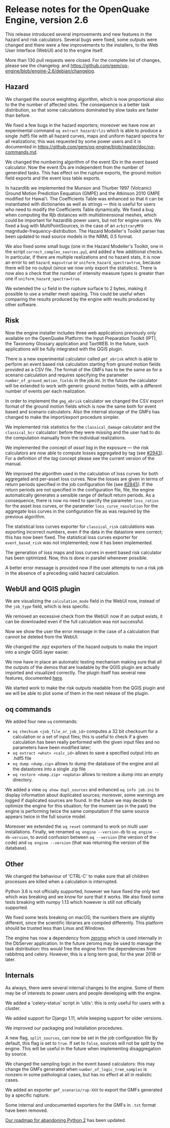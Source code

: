 Release notes for the OpenQuake Engine, version 2.6
===================================================

This release introduced several improvements and new features in the
hazard and risk calculators. Several bugs were fixed, some outputs
were changed and there were a few improvements to the installers, to
the Web User Interface (WebUI) and to the engine itself.

More than 130 pull requests were closed. For the complete list of
changes, please see the changelog:
and https://github.com/gem/oq-engine/blob/engine-2.6/debian/changelog.

Hazard
---------------

We changed the source weighting algorithm, which is now proportional also to the
the number of affected sites. The consequence is a better task distribution,
so that some calculations dominated by slow tasks are faster than before.

We fixed a few bugs in the hazard exporters; moreover we have now an
experimental command `oq extract hazard/rlzs` which is able to produce
a single .hdf5 file with all hazard curves, maps and
uniform hazard spectra for all realizations; this was requested by
some power users and it is documented in
https://github.com/gem/oq-engine/blob/master/doc/oq-commands.md.

We changed the numbering algorithm of the event IDs in the event based
calculator. Now the event IDs are independent from the number of generated
tasks. This has effect on the rupture exports, the ground motion field exports
and the event loss table exports.

In hazardlib we implemented the Munson and Thurber 1997 (Volcanic)
Ground Motion Prediction Eequation (GMPE) and the Atkinson 2010 GMPE
modified for Hawaiʻi. The Coefficients Table was enhanced so that it can be
instantiated with dictionaries as well as strings — this is useful
for users who need to modify the Coefficients Table dynamically.
We fixed a bug when computing the Rjb distances with multidimensional
meshes, which could be important for hazardlib power users, but not for engine
users. We fixed a bug with MultiPointSources, in the case of an `arbitraryMFD`
magnitude-frequency-distribution. The Hazard Modeller's Toolkit parser has
been updated to read source models in the NRML 0.5 format.

We also fixed some small bugs (one in the Hazard Modeller's Toolkit,
one in the script `correct_complex_sources.py`), and added a few additional
checks. In particular, if there are multiple realizations and no hazard stats,
it is now an error to set `hazard_maps=true` or `uniform_hazard_spectra=true`,
because there will be no output (since we now only export the statistics).
There is now also a check that the number of intensity measure types
is greater than one if `uniform_hazard_spectra=true`.

We extended the `sz` field in the rupture surface to 2 bytes, making it
possible to use a smaller mesh spacing. This could be useful when 
comparing the results produced by the engine with results produced 
by other software.

Risk
--------------

Now the engine installer includes three web applications previously
only available on the OpenQuake Platform: the Input Preparation
Toolkit (IPT), the Taxonomy Glossary application and TaxtWEB. In the
future, such applications will be fully integrated with the QGIS
plugin.

There is a new experimental calculator called `gmf_ebrisk` which is able to
perform an event based risk calculation starting from ground motion fields
provided as a CSV file. The format of the GMFs has to be the same as for
a scenario calculation and requires specifying the parameter
`number_of_ground_motion_fields` in the job.ini. In the future the calculator
will be extended to work with generic ground motion fields, with a different
number of events per each realization.

In order to implement the `gmg_ebrisk` calculator we changed the
CSV export format of the ground motion fields which is
now the same both for event based and scenario calculators. Also the
internal storage of the GMFs has changed to make the import/export
procedure simpler.

We implemented risk statistics for the `classical_damage` calculator
and the `classical_bcr` calculator: before they were missing and the
user had to do the computation manually from the individual realizations.

We implemented the concept of *asset tag* in the exposure — the
risk calculators are now able to compute losses aggregated by tag 
(see [#2943](https://github.com/gem/oq-engine/pull/2943)).
For a definition of the *tag* concept please see the current version
of the manual.

We improved the algorithm used in the calculation of loss curves for both
aggregated and per-asset loss curves. Now the losses are given in terms of
return periods specified in the job configuration file 
(see [#2845](https://github.com/gem/oq-engine/pull/2845)). 
If the return periods are not specified in the configuration file, 
file, the engine automatically generates a sensible range of default return
periods. As a consequence, there is now no need to specify the 
parameter `loss_ratios` for the asset loss curves, 
or the parameter `loss_curve_resolution` for the aggregate
loss curves in the configuration file as was required by the previous algorithm.

The statistical loss curves exporter for `classical_risk` calculations
was exporting incorrect numbers, even if the data in the datastore were
correct; this has now been fixed. The statistical loss curves exporter for
`event_based_risk` was not implemented; now it has been implemented.

The generation of loss maps and loss curves in event based risk 
calculator has been optimized. Now, this is done in parallel whenever possible.

A better error message is provided now if the user attempts to run a 
risk job in the absence of a preceding valid hazard calculation.

WebUI and QGIS plugin
---------------------

We are visualizing the `calculation_mode` field in the WebUI now,
instead of the `job_type` field, which is less specific.

We removed an excessive check from the WebUI: now if an output exists,
it can be downloaded even if the full calculation was not successful.

Now we show the user the error message in the case of a calculation
that cannot be deleted from the WebUI.

We changed the .npz exporters of the hazard outputs to make the import
into a single QGIS layer easier.

We now have in place an automatic testing mechanism making sure that
all the outputs of the demos that are loadable by the QGIS plugin are
actually imported and visualized correctly. The plugin itself has several
new features, documented [here](https://plugins.qgis.org/plugins/svir/version/2.6.1/).

We started work to make the risk outputs readable from the QGIS
plugin and we will be able to plot some of them in the next release of
the plugin.

oq commands
---------------

We added four new `oq` commands:

- `oq checksum <job_file_or_job_id>` computes a 32 bit checksum for a
   calculation or a set of input files; this is useful to check if a
   given calculation has been really performed with the given input files
   and no parameters have been modified later;
- `oq extract <what> <calc_id>` allows to save a specified output into an
  .hdf5 file
- `oq dump <dump.zip>` allows to dump the database of the engine and all
  the datastores into a single .zip file
- `oq restore <dump.zip> <oqdata>` allows to restore a dump into an empty
  directory.

We added a view `oq show dupl_sources` and enhanced `oq info
job.ini` to display information about duplicated sources; moreover,
some warnings are logged if duplicated sources are found. In the
future we may decide to optimize the engine for this situation; for
the moment (as in the past) the engine is performing twice the same
computation if the same source appears twice in the full source model.

Moreover we extended the `oq reset` command to work on multi user
installations. Finally, we renamed `oq engine --version-db` to `oq engine
--db-version`, to avoid confusion between `oq --version` (the version
of the code) and `oq engine --version` (that was returning the version
of the database).

Other
-----

We changed the behaviour of 'CTRL-C' to make sure that all children
processes are killed when a calculation is interrupted.

Python 3.6 is not officially supported, however we have fixed the only test
which was breaking and we know for sure that it works. We also fixed some
tests breaking with numpy 1.13 which however is still not officially supported.

We fixed some tests breaking on macOS; the numbers there are slightly
different, since the scientific libraries are compiled differently.
This platform should be trusted less than Linux and Windows.

The engine has now a dependency from [zeromq](http://zeromq.org/) which is
used internally in the DbServer application. In the future zeromq may be
used to manage the task distribution: this would free the engine
from the dependencies from rabbitmq and celery. However, this is a long
term goal, for the year 2018 or later.

Internals
---------

As always, there were several internal changes to the engine. Some of
them may be of interests to power users and people developing with the
engine.

We added a 'celery-status' script in 'utils': this is only useful
for users with a cluster.

We added support for Django 1.11, while keeping support for older versions.

We improved our packaging and installation procedures.

A new flag, `split_sources`, can now be set in the job configuration file
By default, this flag is set to `true`. If set to `false`, sources will not 
be split by the engine. This will be useful in the future
when implementing disaggregation by source.

We changed the sampling logic in the event based calculators: this may change
the GMFs generated when `number_of_logic_tree_samples` is nonzero in some
pathological cases, but has no effect at all in realistic cases.

We added an exporter `gmf_scenario/rup-XXX` to export the GMFs generated
by a specific rupture.

Some internal and undocumented exporters for the GMFs in `.txt` format
have been removed.

[Our roadmap for abandoning Python 2](https://github.com/gem/oq-engine/issues/2803) has been updated.
